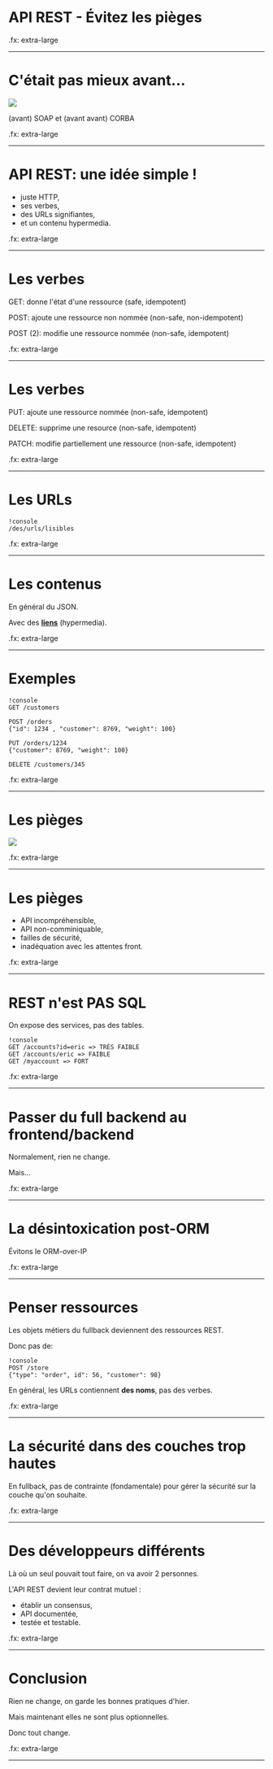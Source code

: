 # API REST - Évitez les pièges

.fx: extra-large

--------------------------------------------------------------------------------

# C'était pas mieux avant...

<img src="../tests/img/officier-des-transmissions-morse-1914.jpg" />

(avant) SOAP et (avant avant) CORBA

.fx: extra-large

--------------------------------------------------------------------------------

# API REST: une idée simple !

- juste HTTP,
- ses verbes,
- des URLs signifiantes,
- et un contenu hypermedia.

.fx: extra-large

--------------------------------------------------------------------------------

# Les verbes

GET: donne l'état d'une ressource (safe, idempotent)

POST: ajoute une ressource non nommée (non-safe, non-idempotent)

POST (2): modifie une ressource nommée (non-safe, idempotent)

.fx: extra-large

--------------------------------------------------------------------------------

# Les verbes

PUT: ajoute une ressource nommée (non-safe, idempotent)

DELETE: supprime une resource (non-safe, idempotent)

PATCH: modifie partiellement une ressource (non-safe, idempotent)

.fx: extra-large


--------------------------------------------------------------------------------

# Les URLs

    !console
    /des/urls/lisibles

.fx: extra-large

--------------------------------------------------------------------------------

# Les contenus

En général du JSON.

Avec des **<u>liens</u>** (hypermedia).

.fx: extra-large

--------------------------------------------------------------------------------

# Exemples

    !console
    GET /customers

    POST /orders
    {"id": 1234 , "customer": 8769, "weight": 100}

    PUT /orders/1234
    {"customer": 8769, "weight": 100}

    DELETE /customers/345

.fx: extra-large

--------------------------------------------------------------------------------

# Les pièges

<img src="img/boom.gif" />

.fx: extra-large

--------------------------------------------------------------------------------

# Les pièges

- API incompréhensible,
- API non-comminiquable,
- failles de sécurité,
- inadéquation avec les attentes front.

.fx: extra-large

--------------------------------------------------------------------------------

# REST n'est PAS SQL

On expose des services, pas des tables.

    !console
    GET /accounts?id=eric => TRÈS FAIBLE
    GET /accounts/eric => FAIBLE
    GET /myaccount => FORT

.fx: extra-large

--------------------------------------------------------------------------------

# Passer du full backend au frontend/backend

Normalement, rien ne change.

Mais...

.fx: extra-large

--------------------------------------------------------------------------------

# La désintoxication post-ORM

Évitons le ORM-over-IP

.fx: extra-large

--------------------------------------------------------------------------------

# Penser ressources

Les objets métiers du fullback deviennent des ressources REST.

Donc pas de:

    !console
    POST /store
    {"type": "order", id": 56, "customer": 98}

En général, les URLs contiennent **des noms**, pas des verbes.

.fx: extra-large

--------------------------------------------------------------------------------

# La sécurité dans des couches trop hautes

En fullback, pas de contrainte (fondamentale) pour gérer la sécurité sur la couche qu'on souhaite.

.fx: extra-large

--------------------------------------------------------------------------------

# Des développeurs différents

Là où un seul pouvait tout faire, on va avoir 2 personnes.

L'API REST devient leur contrat mutuel :

- établir un consensus,
- API documentée,
- testée et testable.

.fx: extra-large

--------------------------------------------------------------------------------

# Conclusion

Rien ne change, on garde les bonnes pratiques d'hier.

Mais maintenant elles ne sont plus optionnelles.

Donc tout change.

.fx: extra-large

--------------------------------------------------------------------------------